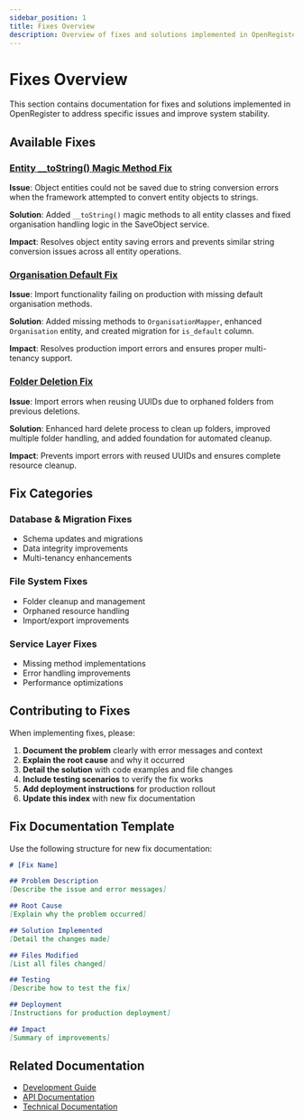```yaml
---
sidebar_position: 1
title: Fixes Overview
description: Overview of fixes and solutions implemented in OpenRegister
---
```


# Fixes Overview

This section contains documentation for fixes and solutions implemented in OpenRegister to address specific issues and improve system stability.

## Available Fixes

### [Entity __toString() Magic Method Fix](./ENTITY_TOSTRING_FIX.md)
**Issue**: Object entities could not be saved due to string conversion errors when the framework attempted to convert entity objects to strings.

**Solution**: Added `__toString()` magic methods to all entity classes and fixed organisation handling logic in the SaveObject service.

**Impact**: Resolves object entity saving errors and prevents similar string conversion issues across all entity operations.

### [Organisation Default Fix](./ORGANISATION_DEFAULT_FIX.md)
**Issue**: Import functionality failing on production with missing default organisation methods.

**Solution**: Added missing methods to `OrganisationMapper`, enhanced `Organisation` entity, and created migration for `is_default` column.

**Impact**: Resolves production import errors and ensures proper multi-tenancy support.

### [Folder Deletion Fix](./FOLDER_DELETION_FIX.md)
**Issue**: Import errors when reusing UUIDs due to orphaned folders from previous deletions.

**Solution**: Enhanced hard delete process to clean up folders, improved multiple folder handling, and added foundation for automated cleanup.

**Impact**: Prevents import errors with reused UUIDs and ensures complete resource cleanup.

## Fix Categories

### Database & Migration Fixes
- Schema updates and migrations
- Data integrity improvements
- Multi-tenancy enhancements

### File System Fixes
- Folder cleanup and management
- Orphaned resource handling
- Import/export improvements

### Service Layer Fixes
- Missing method implementations
- Error handling improvements
- Performance optimizations

## Contributing to Fixes

When implementing fixes, please:

1. **Document the problem** clearly with error messages and context
2. **Explain the root cause** and why it occurred
3. **Detail the solution** with code examples and file changes
4. **Include testing scenarios** to verify the fix works
5. **Add deployment instructions** for production rollout
6. **Update this index** with new fix documentation

## Fix Documentation Template

Use the following structure for new fix documentation:

```markdown
# [Fix Name]

## Problem Description
[Describe the issue and error messages]

## Root Cause
[Explain why the problem occurred]

## Solution Implemented
[Detail the changes made]

## Files Modified
[List all files changed]

## Testing
[Describe how to test the fix]

## Deployment
[Instructions for production deployment]

## Impact
[Summary of improvements]
```

## Related Documentation

- [Development Guide](../development/)
- [API Documentation](../api/)
- [Technical Documentation](../technical/) 